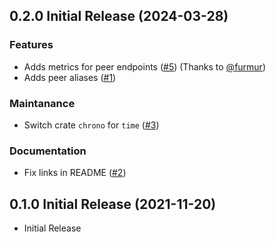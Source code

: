 <a name="0.2.0"></a>
## 0.2.0 Initial Release (2024-03-28)

### Features

- Adds metrics for peer endpoints ([#5](https://github.com/kbknapp/wireguard_exporter/pull/5)) (Thanks to [@furmur](https://github.com/furmur))
- Adds peer aliases ([#1](https://github.com/kbknapp/wireguard_exporter/pull/1))

### Maintanance

- Switch crate `chrono` for `time` ([#3](https://github.com/kbknapp/wireguard_exporter/pull/3))

### Documentation

- Fix links in README ([#2](https://github.com/kbknapp/wireguard_exporter/pull/2))

<a name="0.1.0"></a>
## 0.1.0 Initial Release (2021-11-20)

- Initial Release
